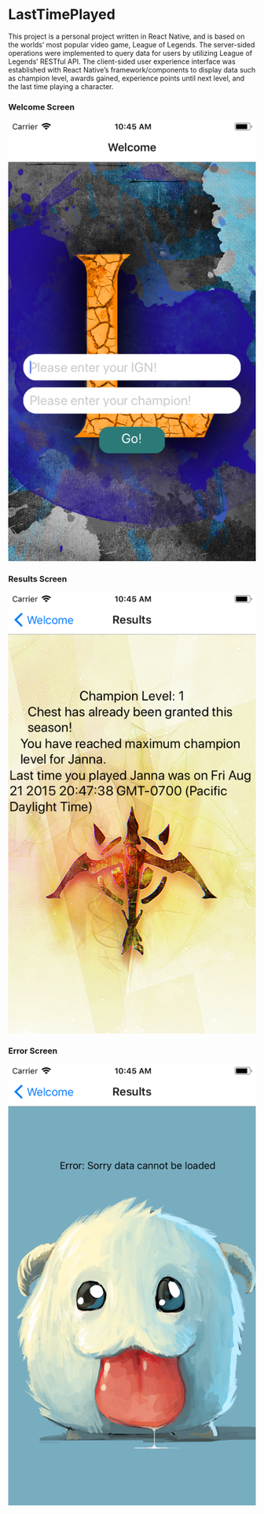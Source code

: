 # LastTimePlayed


This project is a personal project written in React Native, and is based on the worlds’ most popular video game, League of Legends. The server-sided operations were implemented to query data for users by utilizing League of Legends’ RESTful API. The client-sided user experience interface was established with React Native’s framework/components to display data such as
champion level, awards gained, experience points until next level, and the last time playing a character.

### Welcome Screen
![picture](WelcomeScreen.png)
### Results Screen
![picture](ResultsScreen.png)
### Error Screen
![picture](ErrorScreen.png)
